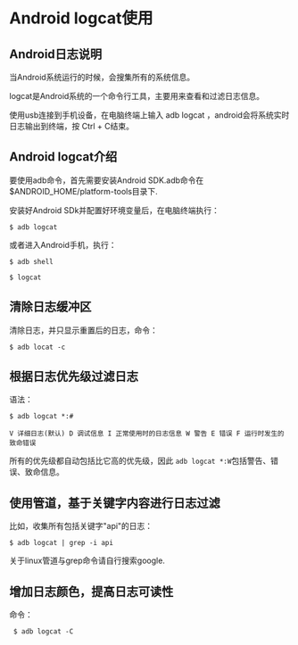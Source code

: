 # Android logcat使用

## Android日志说明

当Android系统运行的时候，会搜集所有的系统信息。

logcat是Android系统的一个命令行工具，主要用来查看和过滤日志信息。

使用usb连接到手机设备，在电脑终端上输入 adb logcat ，android会将系统实时日志输出到终端，按 Ctrl + C结束。

## Android logcat介绍

要使用adb命令，首先需要安装Android SDK.adb命令在$ANDROID_HOME/platform-tools目录下.

安装好Android SDk并配置好环境变量后，在电脑终端执行：

`$ adb logcat`

或者进入Android手机，执行：

`$ adb shell`

`$ logcat`

## 清除日志缓冲区

清除日志，并只显示重置后的日志，命令：

` $ adb locat -c `

## 根据日志优先级过滤日志

语法：

` $ adb logcat *:# `


` V 详细日志(默认)
D 调试信息
I 正常使用时的日志信息
W 警告
E 错误
F 运行时发生的致命错误 `

所有的优先级都自动包括比它高的优先级，因此 `adb logcat *:W`包括警告、错误、致命信息。

## 使用管道，基于关键字内容进行日志过滤

比如，收集所有包括关键字"api"的日志：

` $ adb logcat | grep -i api `

关于linux管道与grep命令请自行搜索google.

## 增加日志颜色，提高日志可读性

命令：

` $ adb logcat -C`






